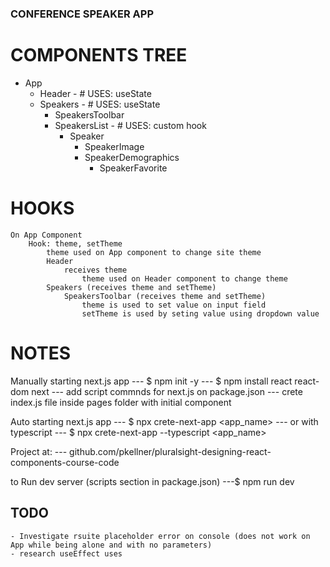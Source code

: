 ### CONFERENCE SPEAKER APP

# COMPONENTS TREE

- App
  - Header - # USES: useState
  - Speakers - # USES: useState
    - SpeakersToolbar
    - SpeakersList - # USES: custom hook
      - Speaker
        - SpeakerImage
        - SpeakerDemographics
          - SpeakerFavorite

# HOOKS

    On App Component
        Hook: theme, setTheme
            theme used on App component to change site theme
            Header
                receives theme
                    theme used on Header component to change theme
            Speakers (receives theme and setTheme)
                SpeakersToolbar (receives theme and setTheme)
                    theme is used to set value on input field
                    setTheme is used by seting value using dropdown value

# NOTES

Manually starting next.js app
--- $ npm init -y
--- $ npm install react react-dom next
--- add script commnds for next.js on package.json
--- crete index.js file inside pages folder with initial component

Auto starting next.js app
--- $ npx crete-next-app <app_name>
--- or with typescript
--- $ npx crete-next-app --typescript <app_name>

Project at:
--- github.com/pkellner/pluralsight-designing-react-components-course-code

to Run dev server (scripts section in package.json)
---$ npm run dev

## TODO

    - Investigate rsuite placeholder error on console (does not work on App while being alone and with no parameters)
    - research useEffect uses
